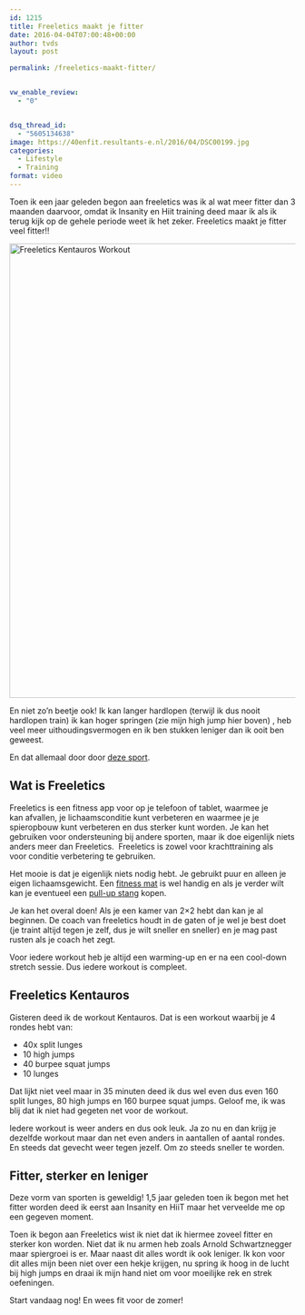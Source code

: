 ```yaml
---
id: 1215
title: Freeletics maakt je fitter
date: 2016-04-04T07:00:48+00:00
author: tvds
layout: post

permalink: /freeletics-maakt-fitter/


vw_enable_review:
  - "0"


dsq_thread_id:
  - "5605134638"
image: https://40enfit.resultants-e.nl/2016/04/DSC00199.jpg
categories:
  - Lifestyle
  - Training
format: video
---
```

Toen ik een jaar geleden begon aan freeletics was ik al wat meer fitter dan 3 maanden daarvoor, omdat ik Insanity en Hiit training deed maar ik als ik terug kijk op de gehele periode weet ik het zeker. Freeletics maakt je fitter veel fitter!!<!--more-->

<img class="aligncenter size-full wp-image-1216" src="https://40enfit.resultants-e.nl/2016/04/DSC00199.jpg" alt="Freeletics Kentauros Workout" width="1200" height="800" srcset="https://40enfit.resultants-e.nl/2016/04/DSC00199.jpg 1200w, https://40enfit.resultants-e.nl/2016/04/DSC00199-300x200.jpg 300w, https://40enfit.resultants-e.nl/2016/04/DSC00199-1024x683.jpg 1024w" sizes="(max-width: 1200px) 100vw, 1200px" />

En niet zo&#8217;n beetje ook! Ik kan langer hardlopen (terwijl ik dus nooit hardlopen train) ik kan hoger springen (zie mijn high jump hier boven) , heb veel meer uithoudingsvermogen en ik ben stukken leniger dan ik ooit ben geweest.

En dat allemaal door door [deze sport](https://40enfit.nl/run/freeletics-aanmelden/).

## Wat is Freeletics

Freeletics is een fitness app voor op je telefoon of tablet, waarmee je kan afvallen, je lichaamsconditie kunt verbeteren en waarmee je je spieropbouw kunt verbeteren en dus sterker kunt worden. Je kan het gebruiken voor ondersteuning bij andere sporten, maar ik doe eigenlijk niets anders meer dan Freeletics.  Freeletics is zowel voor krachttraining als voor conditie verbetering te gebruiken.

Het mooie is dat je eigenlijk niets nodig hebt. Je gebruikt puur en alleen je eigen lichaamsgewicht. Een [fitness mat](https://40enfit.nl/run/freeletics-mat/) is wel handig en als je verder wilt kan je eventueel een [pull-up stang](https://40enfit.nl/run/freeletics-optrekstang/) kopen.

Je kan het overal doen! Als je een kamer van 2&#215;2 hebt dan kan je al beginnen. De coach van freeletics houdt in de gaten of je wel je best doet (je traint altijd tegen je zelf, dus je wilt sneller en sneller) en je mag past rusten als je coach het zegt.

Voor iedere workout heb je altijd een warming-up en er na een cool-down stretch sessie. Dus iedere workout is compleet.

## Freeletics Kentauros

Gisteren deed ik de workout Kentauros. Dat is een workout waarbij je 4 rondes hebt van:

  * 40x split lunges
  * 10 high jumps
  * 40 burpee squat jumps
  * 10 lunges

Dat lijkt niet veel maar in 35 minuten deed ik dus wel even dus even 160 split lunges, 80 high jumps en 160 burpee squat jumps. Geloof me, ik was blij dat ik niet had gegeten net voor de workout.

Iedere workout is weer anders en dus ook leuk. Ja zo nu en dan krijg je dezelfde workout maar dan net even anders in aantallen of aantal rondes. En steeds dat gevecht weer tegen jezelf. Om zo steeds sneller te worden.

## Fitter, sterker en leniger

Deze vorm van sporten is geweldig! 1,5 jaar geleden toen ik begon met het fitter worden deed ik eerst aan Insanity en HiiT maar het verveelde me op een gegeven moment.

Toen ik begon aan Freeletics wist ik niet dat ik hiermee zoveel fitter en sterker kon worden. Niet dat ik nu armen heb zoals Arnold Schwartznegger maar spiergroei is er. Maar naast dit alles wordt ik ook leniger. Ik kon voor dit alles mijn been niet over een hekje krijgen, nu spring ik hoog in de lucht bij high jumps en draai ik mijn hand niet om voor moeilijke rek en strek oefeningen.

Start vandaag nog! En wees fit voor de zomer!